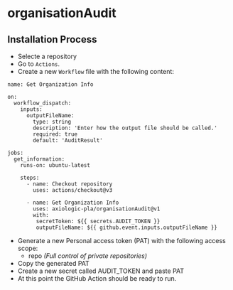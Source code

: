 # organisationAudit

## Installation Process

- Selecte a repository
- Go to `Actions`.
- Create a new `Workflow` file with the following content:
```
name: Get Organization Info

on:
  workflow_dispatch:
    inputs:
      outputFileName:
        type: string
        description: 'Enter how the output file should be called.'
        required: true
        default: 'AuditResult'
  
jobs:
  get_information:
    runs-on: ubuntu-latest

    steps:
      - name: Checkout repository
        uses: actions/checkout@v3
        
      - name: Get Organization Info
        uses: axiologic-pla/organisationAudit@v1
        with:
         secretToken: ${{ secrets.AUDIT_TOKEN }}
         outputFileName: ${{ github.event.inputs.outputFileName }}
  ```
- Generate a new Personal access token (PAT) with the following access scope:
    - repo _(Full control of private repositories)_
- Copy the generated PAT
- Create a new secret called AUDIT_TOKEN and paste PAT
- At this point the GitHub Action should be ready to run.
